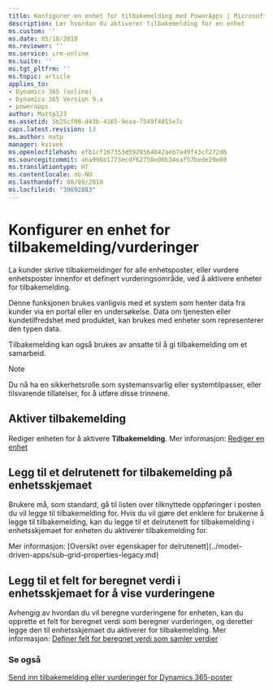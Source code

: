 ```yaml
---
title: Konfigurer en enhet for tilbakemelding med PowerApps | MicrosoftDocs
description: Lær hvordan du aktiverer tilbakemelding for en enhet
ms.custom: ''
ms.date: 05/18/2018
ms.reviewer: ''
ms.service: crm-online
ms.suite: ''
ms.tgt_pltfrm: ''
ms.topic: article
applies_to:
- Dynamics 365 (online)
- Dynamics 365 Version 9.x
- powerapps
author: Mattp123
ms.assetid: 5b25cf09-d43b-4165-9eaa-7549f4855e7c
caps.latest.revision: 13
ms.author: matp
manager: kvivek
ms.openlocfilehash: efb1cf167353d5928564b42aeb7a49f43cf272d6
ms.sourcegitcommit: aba996b1773ecdf62758e06b34eaf57bede29e08
ms.translationtype: HT
ms.contentlocale: nb-NO
ms.lasthandoff: 08/08/2018
ms.locfileid: "39692883"
---
```

# <a name="configure-an-entity-for-feedbackratings"></a>Konfigurer en enhet for tilbakemelding/vurderinger

La kunder skrive tilbakemeldinger for alle enhetsposter, eller vurdere enhetsposter innenfor et definert vurderingsområde, ved å aktivere enheter for tilbakemelding.  

Denne funksjonen brukes vanligvis med et system som henter data fra kunder via en portal eller en undersøkelse. Data om tjenesten eller kundetilfredshet med produktet, kan brukes med enheter som representerer den typen data.

Tilbakemelding kan også brukes av ansatte til å gi tilbakemelding om et samarbeid.

> [!NOTE]
> Du nå ha en sikkerhetsrolle som systemansvarlig eller systemtilpasser, eller tilsvarende tillatelser, for å utføre disse trinnene.
  
## <a name="enable-feedback"></a>Aktiver tilbakemelding  
  
Rediger enheten for å aktivere **Tilbakemelding**. Mer informasjon: [Rediger en enhet](edit-entities.md)
  
## <a name="add-a-subgrid-for-feedback-on-the-entity-form"></a>Legg til et delrutenett for tilbakemelding på enhetsskjemaet  

Brukere må, som standard, gå til listen over tilknyttede oppføringer i posten du vil legge til tilbakemelding for. Hvis du vil gjøre det enklere for brukerne å legge til tilbakemelding, kan du legge til et delrutenett for tilbakemelding i enhetsskjemaet for enheten du aktiverer tilbakemelding for.  

<!-- This is the closest I could find to a topic about adding an subgrid to a form. --> Mer informasjon:  [Oversikt over egenskaper for delrutenett](../model-driven-apps/sub-grid-properties-legacy.md)

## <a name="add-a-rollup-field--to-the-entity-form-to-show-the-ratings"></a>Legg til et felt for beregnet verdi i enhetsskjemaet for å vise vurderingene  

Avhengig av hvordan du vil beregne vurderingene for enheten, kan du opprette et felt for beregnet verdi som beregner vurderingen, og deretter legge den til enhetsskjemaet du aktiverer for tilbakemelding. Mer informasjon: [Definer felt for beregnet verdi som samler verdier](define-rollup-fields.md)
  
### <a name="see-also"></a>Se også  
 [Send inn tilbakemelding eller vurderinger for Dynamics 365-poster](/dynamics365/customer-engagement/basics/submit-feedback-ratings)
